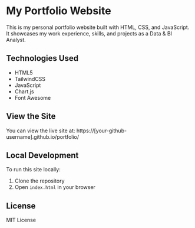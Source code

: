 # My Portfolio Website

This is my personal portfolio website built with HTML, CSS, and JavaScript. It showcases my work experience, skills, and projects as a Data & BI Analyst.

## Technologies Used
- HTML5
- TailwindCSS
- JavaScript
- Chart.js
- Font Awesome

## View the Site
You can view the live site at: https://[your-github-username].github.io/portfolio/

## Local Development
To run this site locally:
1. Clone the repository
2. Open `index.html` in your browser

## License
MIT License